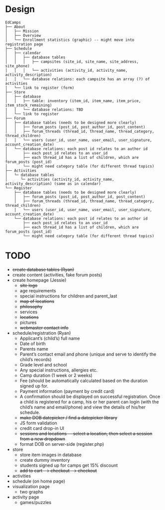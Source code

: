Design
===
```
EdCamps
├── About
│   ├── Mission
│   ├── Overview
│   └── Enrollment statistics (graphic) -- might move into registration page
├── Schedule
│   ├── calendar
│   │   ├── database tables
│   │   │   ├── campsites (site_id, site_name, site_address, site_phone)
│   │   │   └── activities (activity_id, activity_name, activity_description)
│   │   └── database relations: each campsite has an array (?) of activities
│   └── link to register (form)
├── Store
│   ├── database
│   │   ├── table: inventory (item_id, item_name, item_price, item_stock_remaining)
|   |   └── database relations: TBD
│   └── link to register
├── Forum
│   ├── database tables (needs to be designed more clearly)
│   │   ├── forum_posts (post_id, post_author_id, post_content)
│   │   ├── forum_threads (thread_id, thread_name, thread_category, thread_children)
│   │   └── users (user_id, user_name, user_email, user_signature, account_creation_date)
│   └── database relations: each post id relates to an author id
│       ├── each post_id relates to an user_id
│       ├── each thread_id has a list of children, which are forum_posts (post_id)
│       └── might need category table (for different thread topics)
├── Activities
│   └─ database tables
│      └─ activities (activity_id, activity_name, activity_description) (same as in calendar)
└── Register
    ├── database tables (needs to be designed more clearly)
    │   ├── forum_posts (post_id, post_author_id, post_content)
    │   ├── forum_threads (thread_id, thread_name, thread_category, thread_children)
    │   └── users (user_id, user_name, user_email, user_signature, account_creation_date)
    └── database relations: each post id relates to an author id
        ├── each post_id relates to an user_id
        ├── each thread_id has a list of children, which are forum_posts (post_id)
        └── might need category table (for different thread topics)
```

TODO
===
- ~~create database tables (Ryan)~~
- create content (activities, fake forum posts)
- create homepage (Jessie)
  - ~~site logo~~
  - age requirements
  - special instructions for children and parent_last
  - ~~map of locations~~
  - ~~philosophy~~
  - services
  - ~~locations~~
  - pictures
  - ~~webmaster contact info~~
- schedule/registration (Ryan)
  - Applicant’s (child’s) full name
  - Date of birth
  - Parents name
  - Parent’s contact email and phone (unique and serve to identify the child’s records)
  - Grade level and school
  - Any special instructions, allergies etc.
  - Camp duration (1 week or 2 weeks)
  - Fee (should be automatically calculated based on the duration signed up for.
  - Payment information (payment by credit card)
  - A confirmation should be displayed on successful registration. Once a child is registered for a camp, his or her parent can login (with the child’s name and email/phone) and view the details of his/her schedule.
  - ~~make DOB datepicker / find a datepicker library~~
  - JS form validation
  - credit card drop-in UI
  - ~~sessions and locations -- select a location, then select a session from a new dropdown~~
  - format DOB on server-side (register.php)
- store
  - store item images in database
  - create dummy inventory
  - students signed up for camps get 15% discount
  - ~~add to cart --> checkout --> checkout~~
- activities
- schedule (on home page)
- visualization page
  - two graphs
- activity page
  - games/puzzles
